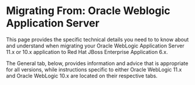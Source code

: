 <b>Migrating From:</b>
Oracle Weblogic Application Server
==================================

This page provides the specific technical details you need to to know about and understand when migrating your Oracle WebLogic Application Server 11.x or 10.x application to Red Hat JBoss Enterprise Application 6.x.  

The General tab, below, provides information and advice that is appropriate for all versions, while instructions specific to either Oracle WebLogic 11.x and Oracle WebLogic 10.x are located on their respective tabs.

